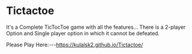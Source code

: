 # Tictactoe

It's a Complete TicTocToe game with all the features...
There is a 2-player Option and Single player option in which it cannot be defeated. 

Please Play Here:---https://kulalsk2.github.io/Tictactoe/
